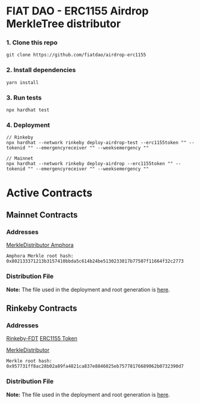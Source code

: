 # FIAT DAO - ERC1155 Airdrop MerkleTree distributor

### 1. Clone this repo
```shell
git clone https://github.com/fiatdao/airdrop-erc1155
```

### 2. Install dependencies
```shell
yarn install
```

### 3. Run tests
```shell
npx hardhat test
```

### 4. Deployment
```shell
// Rinkeby
npx hardhat --network rinkeby deploy-airdrop-test --erc1155token "" --tokenid "" --emergencyreceiver "" --weeksemergency ""

// Mainnet
npx hardhat --network rinkeby deploy-airdrop --erc1155token "" --tokenid "" --emergencyreceiver "" --weeksemergency ""
```

# Active Contracts

## Mainnet Contracts

### Addresses

[MerkleDistributor Amphora](https://etherscan.io/address/0x3658D9be7eADadD55aCCBc31a6fD232aEC1719Ed#code)

`Amphora Merkle root hash: 0x802133371213b3157410bbda5c614b24be5130233817b77507f11664f32c2773`

### Distribution File
**Note:** The file used in the deployment and root generation is [here](./scripts/airdrop.json).

## Rinkeby Contracts

### Addresses

[Rinkeby-FDT](https://rinkeby.etherscan.io/address/0xb9e8d9890b41eb4b21b52353a5d4671f48b9840f)
[ERC1155 Token](https://rinkeby.etherscan.io/address/0x53c319038c19820a50e07a8ac305fb9d641948d2)

[MerkleDistributor](https://rinkeby.etherscan.io/address/0xE3D597f96df4A499EA676A65913905054d9cB14F#code)

`Merkle root hash: 0x957731ff8ac28b02a89fa4821ca837e8846025eb75778176689062b0732390d7`

### Distribution File
**Note:** The file used in the deployment and root generation is [here](./scripts/airdrop-test.json).
